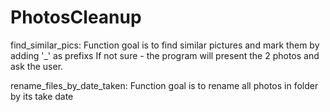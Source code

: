 # PhotosCleanup

find_similar_pics: 
Function goal is to find similar pictures and mark them by adding '_' as prefixs
If not sure - the program will present the 2 photos and ask the user.

rename_files_by_date_taken:
Function goal is to rename all photos in folder by its take date
